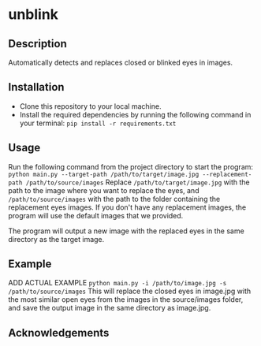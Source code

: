 # unblink

## Description
Automatically detects and replaces closed or blinked eyes in images.

## Installation
* Clone this repository to your local machine.
* Install the required dependencies by running the following command in your terminal: `pip install -r requirements.txt`

## Usage
Run the following command from the project directory to start the program:
`python main.py --target-path /path/to/target/image.jpg --replacement-path /path/to/source/images`
Replace `/path/to/target/image.jpg` with the path to the image where you want to replace the eyes, and `/path/to/source/images` with the path to the folder containing the replacement eyes images.
If you don't have any replacement images, the program will use the default images that we provided.

The program will output a new image with the replaced eyes in the same directory as the target image.

## Example
ADD ACTUAL EXAMPLE
`python main.py -i /path/to/image.jpg -s /path/to/source/images`
This will replace the closed eyes in image.jpg with the most similar open eyes from the images in the source/images folder, and save the output image in the same directory as image.jpg.

## Acknowledgements
This program was created by Noam Isachar, Ilya Andreev and Raj Krishnan as part of a project for CS 445 - Computational Photography course at UIUC.
